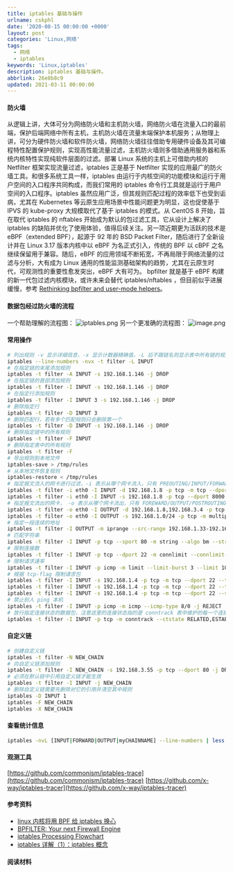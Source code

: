 ```yaml
---
title: iptables 基础与操作
urlname: cskphl
date: '2020-08-15 00:00:00 +0000'
layout: post
categories: 'Linux,网络'
tags:
  - 网络
  - iptables
keywords: 'Linux,iptables'
description: iptables 基础与操作。
abbrlink: 26e8b8c9
updated: 2021-03-11 00:00:00
---
```


#### 防火墙

从逻辑上讲，大体可分为网络防火墙和主机防火墙，网络防火墙在流量入口的最前端，保护后端网络中所有主机，主机防火墙在流量末端保护本机服务；从物理上讲，可分为硬件防火墙和软件防火墙，网络防火墙往往借助专用硬件设备及其可编程特性配置保护规则，实现高性能流量过滤，主机防火墙则多借助通用服务器和系统内核特性实现纯软件层面的过滤。部署 Linux 系统的主机上可借助内核的 Netfilter 框架实现流量过滤，iptables 正是基于 Netfilter 实现的应用最广的防火墙工具。和很多系统工具一样，iptables 由运行于内核空间的功能模块和运行于用户空间的入口程序共同构成，而我们常用的 iptables 命令行工具就是运行于用户空间的入口程序。iptables 虽然应用广泛，但其规则匹配过程的效率低下也受到诟病，尤其在 Kubernetes 等云原生应用场景中性能问题更为明显，这也促使基于 IPVS 的 kube-proxy 大规模取代了基于 iptables 的模式。从 CentOS 8 开始，旨在取代 iptables 的 nftables 开始成为默认的包过滤工具，它从设计上解决了 iptables 的缺陷并优化了使用体验，值得后续关注。另一项近期更为活跃的技术是 eBPF（extended BPF），起源于 92 年的 BSD Packet Filter，随后进行了全新设计并在 Linux 3.17 版本内核中以 eBPF 为名正式引入，传统的 BPF 以 cBPF 之名继续保留用于兼容。随后，eBPF 的应用领域不断拓宽，不再局限于网络流量的过滤与分析，大有成为 Linux 通用的性能监测基础架构的趋势，尤其在云原生时代，可观测性的重要性愈发突出，eBPF 大有可为。 bpfilter 就是基于 eBPF 构建的新一代包过滤内核模块，或许未来会替代 iptables/nftables ，但目前似乎进展缓慢，参考 [Rethinking bpfilter and user-mode helpers](https://lwn.net/Articles/822744/)。

#### 数据包经过防火墙的流程

一个帮助理解的流程图：
![iptables.png](https://cdn.nlark.com/yuque/0/2020/png/182657/1598403804093-3e5e0ccb-8aca-4b18-ab91-73b8dd83c0bc.png#align=left&display=inline&height=400&margin=%5Bobject%20Object%5D&name=iptables.png&originHeight=533&originWidth=1012&size=56394&status=done&style=none&width=759)
另一个更准确的流程图：
![image.png](https://cdn.nlark.com/yuque/0/2020/png/182657/1598402936150-d2584938-7100-4ffb-b675-1b578645cbc4.png#align=left&display=inline&height=764&margin=%5Bobject%20Object%5D&name=image.png&originHeight=3054&originWidth=2399&size=1900518&status=done&style=none&width=600)

#### 常用操作

```bash
# 列出规则 -v 显示详细信息，-x 显示计数器精确值，-L 后不跟链名则显示表中所有链的规则，-n 不进行地址反解
iptables --line-numbers -nvx -t filter -L INPUT
# 在指定链的末尾添加规则
iptables -t filter -A INPUT -s 192.168.1.146 -j DROP
# 在指定链的首部添加规则
iptables -t filter -I INPUT -s 192.168.1.146 -j DROP
# 在指定行添加规则
iptables -t filter -I INPUT 3 -s 192.168.1.146 -j DROP
# 删除指定行
iptables -t filter -D INPUT 3
# 删除匹配行，若有多个匹配规则只会删除第一个
iptables -t filter -D INPUT -s 192.168.1.146 -j DROP
# 删除指定链中的所有规则
iptables -t filter -F INPUT
# 删除指定表中的所有规则
iptables -t filter -F
# 导出规则到本地文件
iptables-save > /tmp/rules
# 从本地文件恢复规则
iptables-restore < /tmp/rules
# 指定报文流入的网卡进行过滤，-i 表示从哪个网卡流入，只有 PREOUTING/INPUT/FORWARD 链上能够使用
iptables -t filter -i eth0 -I INPUT -d 192.168.1.8 -p tcp -m tcp --dport 8080 -j DROP
iptables -t filter -i eth0 -I INPUT -s 192.168.1.8 -p tcp --dport 8000:8080 -j DROP
# 指定报文流出的网卡， -o 表示从哪个网卡流出，只有 FOREWARD/OUTPUT/POSTROUTING 链上能够使用
iptables -t filter -o eth0 -I OUTPUT -d 192.168.1.8,192.168.3.4 -p tcp -m multiport --dports 8081,8893 -j DROP
iptables -t filter -o eth0 -I OUTPUT -s 192.168.1.0/24 -p tcp -m multiport --dports 8081,8893 -j DROP
# 指定一段连续的地址
iptables -t filter -I OUTPUT -m iprange --src-range 192.168.1.33-192.168.1.88 -p tcp -m multiport --dports 8081,8893 -j DROP
# 匹配字符串
iptables -t filter -I INPUT -p tcp --sport 80 -m string --algo bm --string "dststr" -j REJECT
# 限制连接数
iptables -t filter -I INPUT -p tcp --dport 22 -m connlimit --connlimit-above 10 -j REJECT
# 限制请求速率
iptables -t filter -I INPUT -p icmp -m limit --limit-burst 3 --limit 10/second -j ACCEPT
# 根据 tcp-flag 限制请求包
iptables -t filter -I INPUT -s 192.168.1.4 -p tcp -m tcp --dport 22 --tcp-flags SYN,ACK,FIN,RST,URG,PSH SYN -j REJECT
iptables -t filter -I INPUT -s 192.168.1.4 -p tcp -m tcp --dport 22 --tcp-flags ALL SYN,ACK -j REJECT
iptables -t filter -I INPUT -s 192.168.1.4 -p tcp -m tcp --dport 22 --syn -j REJECT
# 禁止别人 ping 本机
iptables -t filter -I INPUT -p icmp -m icmp --icmp-type 8/0 -j REJECT
# 放行指定连接状态的数据包，注意这里的连接状态指的是 conntrack 表中维护的每一个连接的状态，而不是 TCP 协议的状态，conntrack 对 UDP 和 ICMP 同样维护有状态
iptables -t filter -I INPUT -p tcp -m conntrack --ctstate RELATED,ESTABLISHED -j ACCEPT
```

#### 自定义链

```bash
# 创建自定义链
iptables -t filter -N NEW_CHAIN
# 向自定义链添加规则
iptables -t filter -I NEW_CHAIN -s 192.168.3.55 -p tcp --dport 80 -j DROP
# 必须在默认链中引用自定义链才能生效
iptables -t filter -I INPUT -j NEW_CHAIN
# 删除自定义链需要先删除对它的引用并清空其中规则
iptables -D INPUT 1
iptables -F NEW_CHAIN
iptables -X NEW_CHAIN
```

#### 查看统计信息

```bash
iptables -nvL [INPUT|FORWARD|OUTPUT|myCHAINNAME] --line-numbers | less
```

#### 观测工具

[https://github.com/commonism/iptables-trace](https://github.com/commonism/iptables-trace)
[https://github.com/x-way/iptables-tracer](https://github.com/x-way/iptables-tracer)

#### 参考资料

- [linux 内核将用 BPF 给 iptables 换心](https://baijiahao.baidu.com/s?id=1598167710178783742픴=spider&for=pc)
- [BPFILTER: Your next Firewall Engine](https://medium.com/@ugendreshwarkudupudi/bpfilter-your-next-firewall-engine-5f7dc63ebc3)
- [iptables Processing Flowchart](https://stuffphilwrites.com/2014/09/iptables-processing-flowchart/)
- [iptables 详解（1）：iptables 概念](http://www.zsythink.net/archives/1199/)

#### 阅读材料
